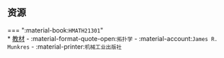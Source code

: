 ## 资源  
=== ":material-book:`HMATH21301`"  
    * [教材](http://api.cqu-openlib.cn/file?key=iBQ3M26n031g) - :material-format-quote-open:`拓扑学` - :material-account:`James R. Munkres` - :material-printer:`机械工业出版社`  